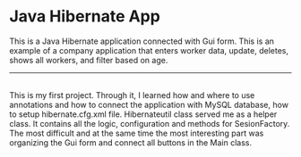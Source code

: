 <h1>Java Hibernate App</h1>
This is a Java Hibernate application connected with Gui form. 
This is an example of a company application that enters worker data, update, deletes, shows all workers, and filter based on age.
<hr>
<br>
This is my first project. Through it, I learned how and where to use annotations and how to connect the application with MySQL database,
how to setup hibernate.cfg.xml file. 
Hibernateutil class served me as a helper class. It contains all the logic, configuration and methods for SesionFactory.
<br>
The most difficult and at the same time the most interesting part was organizing the Gui form and connect all buttons in the Main class.
